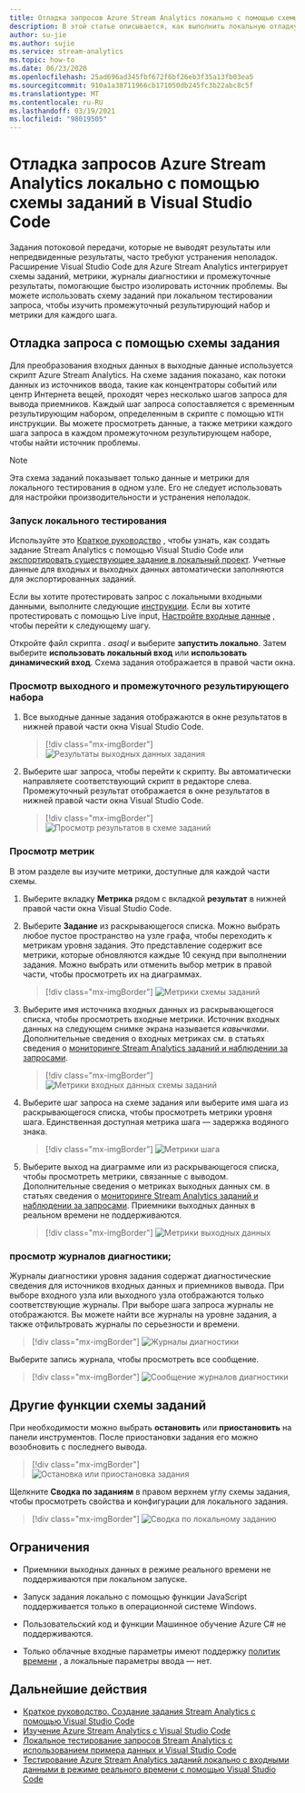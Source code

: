 ```yaml
---
title: Отладка запросов Azure Stream Analytics локально с помощью схемы заданий в Visual Studio Code
description: В этой статье описывается, как выполнить локальную отладку запросов с помощью схемы задания в расширении Azure Stream Analytics для Visual Studio Code.
author: su-jie
ms.author: sujie
ms.service: stream-analytics
ms.topic: how-to
ms.date: 06/23/2020
ms.openlocfilehash: 25ad696ad345fbf672f6bf26eb3f35a13fb03ea5
ms.sourcegitcommit: 910a1a38711966cb171050db245fc3b22abc8c5f
ms.translationtype: MT
ms.contentlocale: ru-RU
ms.lasthandoff: 03/19/2021
ms.locfileid: "98019505"
---
```

# <a name="debug-azure-stream-analytics-queries-locally-using-job-diagram-in-visual-studio-code"></a>Отладка запросов Azure Stream Analytics локально с помощью схемы заданий в Visual Studio Code

Задания потоковой передачи, которые не выводят результаты или непредвиденные результаты, часто требуют устранения неполадок. Расширение Visual Studio Code для Azure Stream Analytics интегрирует схемы заданий, метрики, журналы диагностики и промежуточные результаты, помогающие быстро изолировать источник проблемы. Вы можете использовать схему заданий при локальном тестировании запроса, чтобы изучить промежуточный результирующий набор и метрики для каждого шага.

## <a name="debug-a-query-using-job-diagram"></a>Отладка запроса с помощью схемы задания

Для преобразования входных данных в выходные данные используется скрипт Azure Stream Analytics. На схеме задания показано, как потоки данных из источников ввода, такие как концентраторы событий или центр Интернета вещей, проходят через несколько шагов запроса для вывода приемников. Каждый шаг запроса сопоставляется с временным результирующим набором, определенным в скрипте с помощью `WITH` инструкции. Вы можете просмотреть данные, а также метрики каждого шага запроса в каждом промежуточном результирующем наборе, чтобы найти источник проблемы.

> [!NOTE]
> Эта схема заданий показывает только данные и метрики для локального тестирования в одном узле. Его не следует использовать для настройки производительности и устранения неполадок.

### <a name="start-local-testing"></a>Запуск локального тестирования

Используйте это [Краткое руководство](quick-create-visual-studio-code.md) , чтобы узнать, как создать задание Stream Analytics с помощью Visual Studio Code или [экспортировать существующее задание в локальный проект](visual-studio-code-explore-jobs.md). Учетные данные для входных и выходных данных автоматически заполняются для экспортированных заданий.

Если вы хотите протестировать запрос с локальными входными данными, выполните следующие [инструкции](visual-studio-code-local-run.md). Если вы хотите протестировать с помощью Live input, [Настройте входные данные](stream-analytics-add-inputs.md) , чтобы перейти к следующему шагу. 

Откройте файл скрипта *\. asaql* и выберите **запустить локально**. Затем выберите **использовать локальный вход** или **использовать динамический вход**. Схема задания отображается в правой части окна.

### <a name="view-the-output-and-intermediate-result-set"></a>Просмотр выходного и промежуточного результирующего набора  

1. Все выходные данные задания отображаются в окне результатов в нижней правой части окна Visual Studio Code.

   > [!div class="mx-imgBorder"]
   > ![Результаты выходных данных задания](./media/debug-locally-using-job-diagram-vs-code/job-output-results.png)

2. Выберите шаг запроса, чтобы перейти к скрипту. Вы автоматически направляете соответствующий скрипт в редакторе слева. Промежуточный результат отображается в окне результатов в нижней правой части окна Visual Studio Code.

   > [!div class="mx-imgBorder"]
   > ![Просмотр результатов в схеме заданий](./media/debug-locally-using-job-diagram-vs-code/preview-result.png)

### <a name="view-metrics"></a>Просмотр метрик

В этом разделе вы изучите метрики, доступные для каждой части схемы.

1. Выберите вкладку **Метрика** рядом с вкладкой **результат** в нижней правой части окна Visual Studio Code.

2. Выберите **Задание** из раскрывающегося списка. Можно выбрать любое пустое пространство на узле графа, чтобы переходить к метрикам уровня задания. Это представление содержит все метрики, которые обновляются каждые 10 секунд при выполнении задания. Можно выбрать или отменить выбор метрик в правой части, чтобы просмотреть их на диаграммах.

   > [!div class="mx-imgBorder"]
   > ![Метрики схемы заданий](./media/debug-locally-using-job-diagram-vs-code/job-metrics.png)

3. Выберите имя источника входных данных из раскрывающегося списка, чтобы просмотреть входные метрики. Источник входных данных на следующем снимке экрана называется *кавычками*. Дополнительные сведения о входных метриках см. в статьях сведения о [мониторинге Stream Analytics заданий и наблюдении за запросами](stream-analytics-monitoring.md).

   > [!div class="mx-imgBorder"]
   > ![Метрики входных данных схемы заданий](./media/debug-locally-using-job-diagram-vs-code/input-metrics.png)

4. Выберите шаг запроса на схеме задания или выберите имя шага из раскрывающегося списка, чтобы просмотреть метрики уровня шага. Единственная доступная метрика шага — задержка водяного знака.

   > [!div class="mx-imgBorder"]
   > ![Метрики шага](./media/debug-locally-using-job-diagram-vs-code/step-metrics.png)

5. Выберите выход на диаграмме или из раскрывающегося списка, чтобы просмотреть метрики, связанные с выводом. Дополнительные сведения о метриках выходных данных см. в статьях сведения о [мониторинге Stream Analytics заданий и наблюдении за запросами](stream-analytics-monitoring.md). Приемники выходных данных в реальном времени не поддерживаются.

   > [!div class="mx-imgBorder"]
   > ![Метрики выходных данных](./media/debug-locally-using-job-diagram-vs-code/output-metrics.png)

### <a name="view-diagnostic-logs"></a>просмотр журналов диагностики;

Журналы диагностики уровня задания содержат диагностические сведения для источников входных данных и приемников вывода. При выборе входного узла или выходного узла отображаются только соответствующие журналы. При выборе шага запроса журналы не отображаются. Вы можете найти все журналы на уровне задания, а также отфильтровать журналы по серьезности и времени.

   > [!div class="mx-imgBorder"]
   > ![Журналы диагностики](./media/debug-locally-using-job-diagram-vs-code/diagnostic-logs.png)

   Выберите запись журнала, чтобы просмотреть все сообщение.

   > [!div class="mx-imgBorder"]
   > ![Сообщение журналов диагностики](./media/debug-locally-using-job-diagram-vs-code/diagnostic-logs-message.png)


## <a name="other-job-diagram-features"></a>Другие функции схемы заданий

При необходимости можно выбрать **остановить** или **приостановить** на панели инструментов. После приостановки задания его можно возобновить с последнего вывода.

> [!div class="mx-imgBorder"]
> ![Остановка или приостановка задания](./media/debug-locally-using-job-diagram-vs-code/stop-pause-job.png)

Щелкните **Сводка по заданиям** в правом верхнем углу схемы задания, чтобы просмотреть свойства и конфигурации для локального задания.

> [!div class="mx-imgBorder"]
> ![Сводка по локальному заданию](./media/debug-locally-using-job-diagram-vs-code/job-summary.png)

## <a name="limitations"></a>Ограничения

* Приемники выходных данных в режиме реального времени не поддерживаются при локальном запуске.

* Запуск задания локально с помощью функции JavaScript поддерживается только в операционной системе Windows.

* Пользовательский код и функции Машинное обучение Azure C# не поддерживаются. 

* Только облачные входные параметры имеют поддержку [политик времени](./stream-analytics-time-handling.md) , а локальные параметры ввода — нет.

## <a name="next-steps"></a>Дальнейшие действия

* [Краткое руководство. Создание задания Stream Analytics с помощью Visual Studio Code](quick-create-visual-studio-code.md)
* [Изучение Azure Stream Analytics с Visual Studio Code](visual-studio-code-explore-jobs.md)
* [Локальное тестирование запросов Stream Analytics с использованием примера данных и Visual Studio Code](visual-studio-code-local-run.md)
* [Тестирование Azure Stream Analytics заданий локально с входными данными в режиме реального времени с помощью Visual Studio Code](visual-studio-code-local-run-live-input.md)